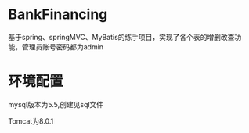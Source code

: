 # BankFinancing
基于spring、springMVC、MyBatis的练手项目，实现了各个表的增删改查功能，管理员账号密码都为admin

# 环境配置
mysql版本为5.5,创建见sql文件

Tomcat为8.0.1
